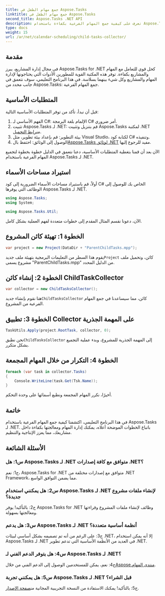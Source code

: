 ```yaml
---
title: جمع مهام الطفل في Aspose.Tasks
linktitle: جمع مهام الطفل في Aspose.Tasks
second_title: Aspose.Tasks .NET API
description: تعرف على كيفية جمع المهام الفرعية بكفاءة باستخدام Aspose.Tasks لـ .NET. تحسين إدارة المشروعات في تطبيقات .NET الخاصة بك.
type: docs
weight: 15
url: /ar/net/calendar-scheduling/child-tasks-collector/
---
```

## مقدمة

في مجال إدارة المشاريع، يبرز Aspose.Tasks for .NET كحل قوي للتعامل مع المهام والمشاريع بكفاءة. توفر هذه المكتبة القوية للمطورين الأدوات التي يحتاجونها لإدارة المهام والمشاريع وكل شيء بينهما بسلاسة. في هذا البرنامج التعليمي، سوف نتعمق في جانب محدد من Aspose.Tasks: جمع المهام الفرعية.

## المتطلبات الأساسية

قبل أن نبدأ، تأكد من توفر المتطلبات الأساسية التالية:

1. الفهم الأساسي لـ C#: الإلمام بلغة البرمجة C# أمر ضروري.
2.  تثبيت Aspose.Tasks لـ .NET: قم بتنزيل وتثبيت Aspose.Tasks لمكتبة .NET من[رابط التحميل](https://releases.aspose.com/tasks/net/).
3. بيئة التطوير: قم بإعداد بيئة تطوير، مثل Visual Studio، لكتابة كود C# وتنفيذه.
4. الوصول إلى الوثائق: احتفظ بال[Aspose.Tasks لوثائق .NET](https://reference.aspose.com/tasks/net/) مفيد للرجوع إليها.

الآن بعد أن قمنا بتغطية المتطلبات الأساسية، دعنا نتعمق في الدليل خطوة بخطوة لتجميع المهام الفرعية باستخدام Aspose.Tasks لـ .NET.

## استيراد مساحات الأسماء

أولاً، قم باستيراد مساحات الأسماء الضرورية إلى كود C# الخاص بك للوصول إلى الوظائف التي يوفرها Aspose.Tasks لـ .NET.

```csharp
using Aspose.Tasks;
using System;

using Aspose.Tasks.Util;

```

الآن، دعونا نقسم المثال المقدم إلى خطوات متعددة لفهم العملية بشكل كامل.

## الخطوة 1: تهيئة كائن المشروع

```csharp
var project = new Project(DataDir + "ParentChildTasks.mpp");
```

 يقوم هذا السطر من التعليمات البرمجية بتهيئة ملف جديد`Project` كائن، وتحميل ملف مشروع يسمى "ParentChildTasks.mpp" من الدليل المحدد.

## الخطوة 2: إنشاء كائن ChildTaskCollector

```csharp
var collector = new ChildTasksCollector();
```

 هنا نقوم بإنشاء جديد`ChildTasksCollector` كائن، مما سيساعدنا في جمع المهام الفرعية من المشروع.

## الخطوة 3: تطبيق Collector على المهمة الجذرية

```csharp
TaskUtils.Apply(project.RootTask, collector, 0);
```

 نحن نطبق`ChildTasksCollector` إلى المهمة الجذرية للمشروع، وبدء عملية التجميع بشكل متكرر.

## الخطوة 4: التكرار من خلال المهام المجمعة

```csharp
foreach (var task in collector.Tasks)
{
    Console.WriteLine(task.Get(Tsk.Name));
}
```

أخيرًا، نكرر المهام المجمعة ونطبع أسمائها على وحدة التحكم.

## خاتمة

في هذا البرنامج التعليمي، اكتشفنا كيفية جمع المهام الفرعية باستخدام Aspose.Tasks لـ .NET. باتباع الخطوات الموضحة أعلاه، يمكنك إدارة المهام ومعالجتها بكفاءة داخل مشاريعك، مما يعزز الإنتاجية والتنظيم.

## الأسئلة الشائعة

### س1: هل Aspose.Tasks لـ .NET متوافق مع كافة إصدارات .NET؟

ج1: نعم، Aspose.Tasks for .NET متوافق مع إصدارات مختلفة من .NET Framework، مما يضمن التوافق الواسع.

### س2: هل يمكنني استخدام Aspose.Tasks لـ .NET لإنشاء ملفات مشروع جديدة؟

ج2: بالتأكيد! يوفر Aspose.Tasks for .NET وظائف لإنشاء ملفات المشروع وقراءتها ومعالجتها بسهولة.

### س3: هل يدعم Aspose.Tasks لـ .NET أنظمة أساسية متعددة؟

ج3: على الرغم من أنه تم تصميمه بشكل أساسي لبيئات .NET، إلا أنه يمكن استخدام Aspose.Tasks لـ .NET في العديد من الأنظمة الأساسية التي تدعم تطوير .NET.

### س4: هل يتوفر الدعم الفني لـ Aspose.Tasks لـ .NET؟

ج4: نعم، يمكن للمستخدمين الوصول إلى الدعم الفني من خلال[Aspose.منتدى المهام](https://forum.aspose.com/c/tasks/15).

### س5: هل يمكنني تجربة Aspose.Tasks لـ .NET قبل الشراء؟

 ج5: بالتأكيد! يمكنك الاستفادة من النسخة التجريبية المجانية من[صفحة الإصدار](https://releases.aspose.com/).